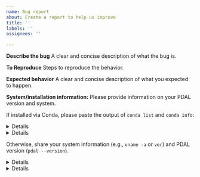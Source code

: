 ```yaml
---
name: Bug report
about: Create a report to help us improve
title: ''
labels: ''
assignees: ''

---
```


<!--
Please note that GitHub issues are meant to report bugs or feature requests, and are not intended for "How to" questions or general support. GitHub issues requesting such support will be closed. Luckily, we have an active community on the GIS StackExchange [1] and the PDAL Mailing List [2] that are more than happy to chime in with advice in these situations!

[1] https://gis.stackexchange.com/questions/tagged/pdal
[2] https://pdal.io/community.html#mailing-list
-->

**Describe the bug**
A clear and concise description of what the bug is.

**To Reproduce**
Steps to reproduce the behavior.

**Expected behavior**
A clear and concise description of what you expected to happen.

**System/installation information:**
Please provide information on your PDAL version and system.

If installed via Conda, please paste the output of `conda list` and `conda info`:

<details>
```
$ conda list
```
</details>

<details>
```
$ conda info
```
</details>

Otherwise, share your system information (e.g., `uname -a` or `ver`) and PDAL version (`pdal --version`).

<details>
```
$ uname -a
```
</details>

<details>
```
$ pdal --version
```
</details>

